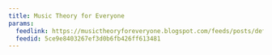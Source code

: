 ```yaml
---
title: Music Theory for Everyone
params:
  feedlink: https://musictheoryforeveryone.blogspot.com/feeds/posts/default
  feedid: 5ce9e8403267ef3d0b6fb426ff613481
---
```

